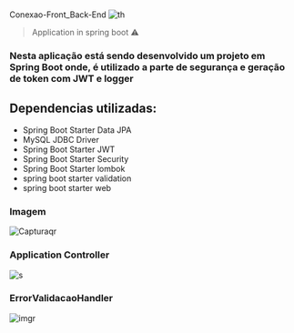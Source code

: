 # <h1>
Conexao-Front_Back-End</h1>
  ![th](https://i.ytimg.com/vi/JPED8CG8G2w/maxresdefault.jpg)
> Application in spring boot ⚠️

<h3>Nesta aplicação está sendo desenvolvido um projeto em Spring Boot onde, é utilizado a parte de segurança e geração de token com JWT e logger</h3>

<h2>Dependencias utilizadas: </h2>

+ Spring Boot Starter Data JPA 
+ MySQL JDBC Driver
+ Spring Boot Starter JWT
+ Spring Boot Starter Security
+ Spring Boot Starter lombok
+ spring boot starter validation
+ spring boot starter web

### Imagem

![Capturaqr](https://user-images.githubusercontent.com/90776275/201938218-9e4411ad-bfe1-4674-ba07-ee70a97c2e3b.jpg)


### Application Controller

![s](https://user-images.githubusercontent.com/90776275/229361423-222f3a8b-430a-4844-9450-8340919ee3c7.PNG)

### ErrorValidacaoHandler

![imgr](https://user-images.githubusercontent.com/90776275/201939614-424d56eb-fd68-40f1-9064-751345ec39c1.JPG)

